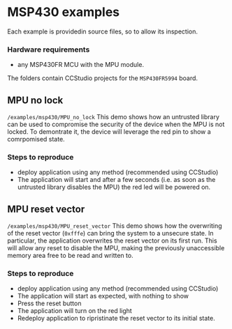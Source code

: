 # MSP430 examples
Each example is providedin source files, so to allow its inspection. 

### Hardware requirements
- any MSP430FR MCU with the MPU module. 

The folders contain CCStudio projects for the `MSP430FR5994` board. 

## MPU no lock
`/examples/msp430/MPU_no_lock`
This demo shows how an untrusted library can be used to compromise the security of the device when the MPU is not locked. To demontrate it, the device will leverage the red pin to show a comrpomised state. 
### Steps to reproduce
- deploy application using any method (recommended using CCStudio)
- The application will start and after a few seconds (i.e. as soon as the untrusted library disables the MPU) the red led will be powered on. 

## MPU reset vector
`/examples/msp430/MPU_reset_vector`
This demo shows how the overwriting of the reset vector (`0xfffe`) can bring the system to a unsecure state. In particular, the application overwrites the reset vector on its first run. This will allow any reset to disable the MPU, making the previously unaccessible memory area free to be read and written to. 

### Steps to reproduce
- deploy application using any method (recommended using CCStudio)
- The application will start as expected, with nothing to show
- Press the reset button
- The application will turn on the red light
- Redeploy application to ripristinate the reset vector to its initial state.